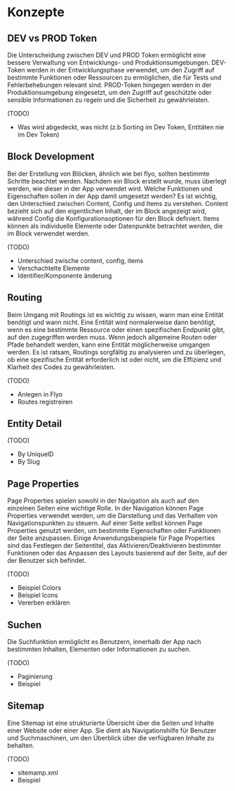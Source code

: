 # Konzepte

## DEV vs PROD Token

Die Unterscheidung zwischen DEV und PROD Token ermöglicht eine bessere Verwaltung von Entwicklungs- und Produktionsumgebungen. DEV-Token werden in der Entwicklungsphase verwendet, um den Zugriff auf bestimmte Funktionen oder Ressourcen zu ermöglichen, die für Tests und Fehlerbehebungen relevant sind. PROD-Token hingegen werden in der Produktionsumgebung eingesetzt, um den Zugriff auf geschützte oder sensible Informationen zu regeln und die Sicherheit zu gewährleisten.

(TODO)

- Was wird abgedeckt, was nicht (z.b Sorting im Dev Token, Entitäten nie im Dev Token)

## Block Development

Bei der Erstellung von Blöcken, ähnlich wie bei flyo, sollten bestimmte Schritte beachtet werden. Nachdem ein Block erstellt wurde, muss überlegt werden, wie dieser in der App verwendet wird. Welche Funktionen und Eigenschaften sollen in der App damit umgesetzt werden? Es ist wichtig, den Unterschied zwischen Content, Config und Items zu verstehen. Content bezieht sich auf den eigentlichen Inhalt, der im Block angezeigt wird, während Config die Konfigurationsoptionen für den Block definiert. Items können als individuelle Elemente oder Datenpunkte betrachtet werden, die im Block verwendet werden.

(TODO)

- Unterschied zwische content, config, items
- Verschachtelte Elemente
- Identifier/Komponente änderung

## Routing

Beim Umgang mit Routings ist es wichtig zu wissen, wann man eine Entität benötigt und wann nicht. Eine Entität wird normalerweise dann benötigt, wenn es eine bestimmte Ressource oder einen spezifischen Endpunkt gibt, auf den zugegriffen werden muss. Wenn jedoch allgemeine Routen oder Pfade behandelt werden, kann eine Entität möglicherweise umgangen werden. Es ist ratsam, Routings sorgfältig zu analysieren und zu überlegen, ob eine spezifische Entität erforderlich ist oder nicht, um die Effizienz und Klarheit des Codes zu gewährleisten.

(TODO)

- Anlegen in Flyo
- Routes registreiren

## Entity Detail

(TODO)

- By UniqueID
- By Slug

## Page Properties

Page Properties spielen sowohl in der Navigation als auch auf den einzelnen Seiten eine wichtige Rolle. In der Navigation können Page Properties verwendet werden, um die Darstellung und das Verhalten von Navigationspunkten zu steuern. Auf einer Seite selbst können Page Properties genutzt werden, um bestimmte Eigenschaften oder Funktionen der Seite anzupassen. Einige Anwendungsbeispiele für Page Properties sind das Festlegen der Seitentitel, das Aktivieren/Deaktivieren bestimmter Funktionen oder das Anpassen des Layouts basierend auf der Seite, auf der der Benutzer sich befindet.

(TODO)

- Beispiel Colors
- Beispiel Icons
- Vererben erklären

## Suchen

Die Suchfunktion ermöglicht es Benutzern, innerhalb der App nach bestimmten Inhalten, Elementen oder Informationen zu suchen.

(TODO)

- Paginierung
- Beispiel

## Sitemap

Eine Sitemap ist eine strukturierte Übersicht über die Seiten und Inhalte einer Website oder einer App. Sie dient als Navigationshilfe für Benutzer und Suchmaschinen, um den Überblick über die verfügbaren Inhalte zu behalten. 

(TODO)

- sitemamp.xml
- Beispiel